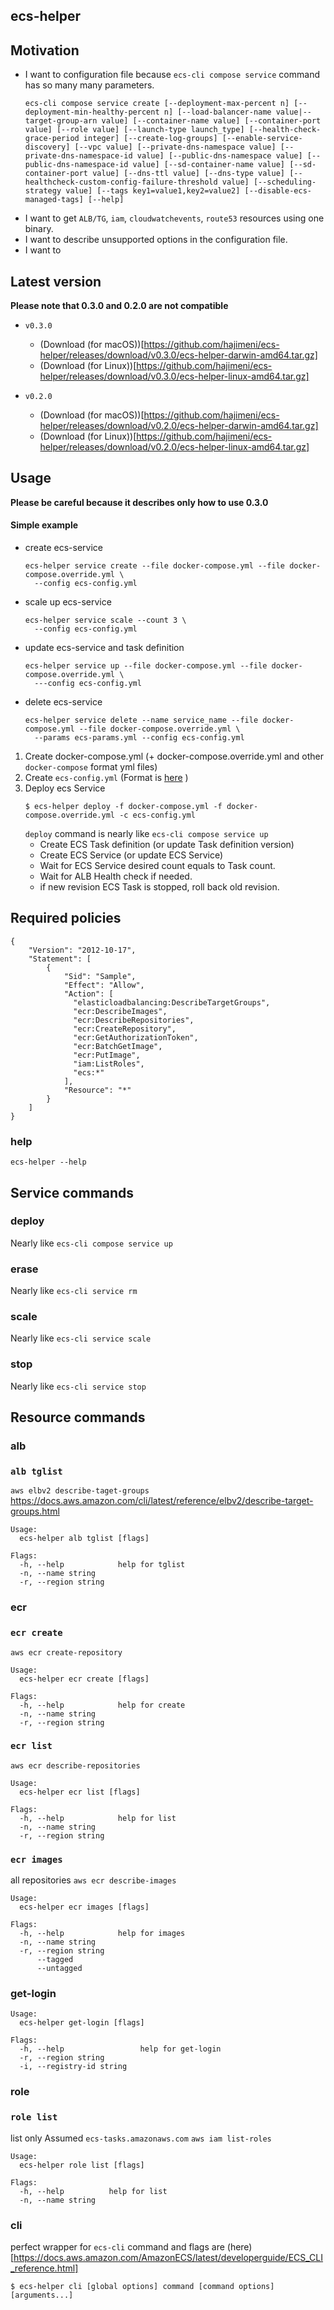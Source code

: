 ecs-helper
---

## Motivation

- I want to configuration file because `ecs-cli compose service` command has so many many parameters. 
    ```
    ecs-cli compose service create [--deployment-max-percent n] [--deployment-min-healthy-percent n] [--load-balancer-name value|--target-group-arn value] [--container-name value] [--container-port value] [--role value] [--launch-type launch_type] [--health-check-grace-period integer] [--create-log-groups] [--enable-service-discovery] [--vpc value] [--private-dns-namespace value] [--private-dns-namespace-id value] [--public-dns-namespace value] [--public-dns-namespace-id value] [--sd-container-name value] [--sd-container-port value] [--dns-ttl value] [--dns-type value] [--healthcheck-custom-config-failure-threshold value] [--scheduling-strategy value] [--tags key1=value1,key2=value2] [--disable-ecs-managed-tags] [--help]
    ```
- I want to get `ALB/TG`, `iam`, `cloudwatchevents`, `route53` resources using one binary.
- I want to describe unsupported options in the configuration file.
- I want to 

## Latest version

__Please note that 0.3.0 and 0.2.0 are not compatible__

- `v0.3.0`
  - (Download (for macOS))[https://github.com/hajimeni/ecs-helper/releases/download/v0.3.0/ecs-helper-darwin-amd64.tar.gz]
  - (Download (for Linux))[https://github.com/hajimeni/ecs-helper/releases/download/v0.3.0/ecs-helper-linux-amd64.tar.gz]

- `v0.2.0`
  - (Download (for macOS))[https://github.com/hajimeni/ecs-helper/releases/download/v0.2.0/ecs-helper-darwin-amd64.tar.gz]
  - (Download (for Linux))[https://github.com/hajimeni/ecs-helper/releases/download/v0.2.0/ecs-helper-linux-amd64.tar.gz]

## Usage

__Please be careful because it describes only how to use 0.3.0__

#### Simple example

- create ecs-service
    ```
    ecs-helper service create --file docker-compose.yml --file docker-compose.override.yml \
      --config ecs-config.yml
    ```
- scale up ecs-service
    ```
    ecs-helper service scale --count 3 \
      --config ecs-config.yml
    ```
- update ecs-service and task definition
    ```
    ecs-helper service up --file docker-compose.yml --file docker-compose.override.yml \
      ---config ecs-config.yml
    ```
- delete ecs-service
    ```
    ecs-helper service delete --name service_name --file docker-compose.yml --file docker-compose.override.yml \
      --params ecs-params.yml --config ecs-config.yml
    ```

1. Create docker-compose.yml (+ docker-compose.override.yml and other `docker-compose` format yml files)
1. Create `ecs-config.yml` (Format is [here](#ecs-config.yml) )
1. Deploy ecs Service
    ```
    $ ecs-helper deploy -f docker-compose.yml -f docker-compose.override.yml -c ecs-config.yml
    ```
    `deploy` command is nearly like `ecs-cli compose service up`
      - Create ECS Task definition (or update Task definition version)
      - Create ECS Service (or update ECS Service)
      - Wait for ECS Service desired count equals to Task count.
      - Wait for ALB Health check if needed.
      - if new revision ECS Task is stopped, roll back old revision.

## Required policies
```
{
    "Version": "2012-10-17",
    "Statement": [
        {
            "Sid": "Sample",
            "Effect": "Allow",
            "Action": [
              "elasticloadbalancing:DescribeTargetGroups",
              "ecr:DescribeImages",
              "ecr:DescribeRepositories",
              "ecr:CreateRepository",
              "ecr:GetAuthorizationToken",
              "ecr:BatchGetImage",
              "ecr:PutImage",
              "iam:ListRoles",
              "ecs:*"
            ],
            "Resource": "*"
        }
    ]
}
```

### help

```
ecs-helper --help
```

## Service commands

### deploy

Nearly like `ecs-cli compose service up`

### erase

Nearly like `ecs-cli service rm`

### scale

Nearly like `ecs-cli service scale`

### stop

Nearly like `ecs-cli service stop`

## Resource commands

### alb

### `alb tglist`

`aws elbv2 describe-taget-groups`
https://docs.aws.amazon.com/cli/latest/reference/elbv2/describe-target-groups.html

```
Usage:
  ecs-helper alb tglist [flags]

Flags:
  -h, --help            help for tglist
  -n, --name string     
  -r, --region string
```

### ecr

### `ecr create`

`aws ecr create-repository`

```
Usage:
  ecs-helper ecr create [flags]

Flags:
  -h, --help            help for create
  -n, --name string     
  -r, --region string
```

### `ecr list`

`aws ecr describe-repositories`

```
Usage:
  ecs-helper ecr list [flags]

Flags:
  -h, --help            help for list
  -n, --name string     
  -r, --region string
```

### `ecr images`

all repositories `aws ecr describe-images`

```
Usage:
  ecs-helper ecr images [flags]

Flags:
  -h, --help            help for images
  -n, --name string     
  -r, --region string   
      --tagged          
      --untagged
```

### get-login

```
Usage:
  ecs-helper get-login [flags]

Flags:
  -h, --help                 help for get-login
  -r, --region string        
  -i, --registry-id string
```

### role

### `role list`

list only Assumed `ecs-tasks.amazonaws.com` `aws iam list-roles`

```
Usage:
  ecs-helper role list [flags]

Flags:
  -h, --help          help for list
  -n, --name string
```


### cli

perfect wrapper for `ecs-cli`
command and flags are (here)[https://docs.aws.amazon.com/AmazonECS/latest/developerguide/ECS_CLI_reference.html]

```
$ ecs-helper cli [global options] command [command options] [arguments...]
```
